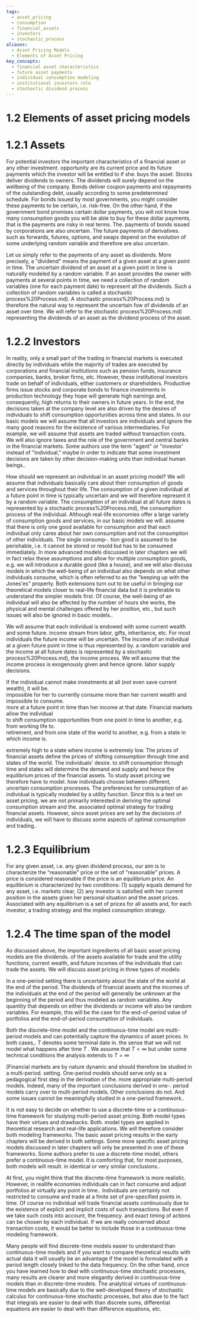 ```yaml
---
tags:
  - asset_pricing
  - consumption
  - financial_assets
  - investors
  - stochastic_process
aliases:
  - Asset Pricing Models
  - Elements of Asset Pricing
key_concepts:
  - financial asset characteristics
  - future asset payments
  - individual consumption modeling
  - institutional investors role
  - stochastic dividend process
---
```


# 1.2 Elements of asset pricing models  

# 1.2.1 Assets  

For potential investors the important characteristics of a financial asset or any other investment. opportunity are its current price and its future payments which the investor will be entitled to if she. buys the asset. Stocks deliver dividends to owners. The dividends will surely depend on the wellbeing of the company. Bonds deliver coupon payments and repayments of the outstanding debt, usually according to some predetermined schedule. For bonds issued by most governments, you might consider these payments to be certain, i.e. risk-free. On the other hand, if the government bond promises certain dollar payments, you will not know how many consumption goods you will be able to buy for these dollar payments, that is the payments are risky in real terms. The. payments of bonds issued by corporations are also uncertain. The future payments of derivatives. such as forwards, futures, options, and swaps depend on the evolution of some underlying random variable and therefore are also uncertain.  

Let us simply refer to the payments of any asset as dividends. More precisely, a "dividend" means the payment of a given asset at a given point in time. The uncertain dividend of an asset at a given point in time is naturally modeled by a random variable. If an asset provides the owner with payments at several points in time, we need a collection of random variables (one for each payment date) to represent all the dividends. Such a collection of random variables is called a stochastic process%20Process.md). A stochastic process%20Process.md) is therefore the natural way to represent the uncertain fow of dividends of an asset over time. We will refer to the stochastic process%20Process.md) representing the dividends of an asset as the dividend process of the asset.  

# 1.2.2 Investors  

In reality, only a small part of the trading in financial markets is executed directly by individuals while the majority of trades are executed by corporations and financial institutions such as pension funds, insurance companies, banks, broker firms, etc. However, these institutional investors trade on behalf of individuals, either customers or shareholders. Productive firms issue stocks and corporate bonds to finance investments in production technology they hope will generate high earnings and, consequently, high returns to their owners in future years. In the end, the decisions taken at the company level are also driven by the desires of individuals to shift consumption opportunities across time and states. In our basic models we will assume that all investors are individuals and ignore the many good reasons for the existence of various intermediaries. For example, we will assume that assets are traded without transaction costs. We will also ignore taxes and the role of the government and central banks in the financial markets. Some authors use the term "agent" or "investor' instead of "individual," maybe in order to indicate that some investment decisions are taken by other decision-making units than individual human beings..  

How should we represent an individual in an asset pricing model? We will assume that individuals basically care about their consumption of goods and services throughout their life. The consumption of a given individual at a future point in time is typically uncertain and we will therefore represent it by a random variable. The consumption of an individual at all future dates is represented by a stochastic process%20Process.md), the consumption process of the individual. Although real-life economies offer a large variety of consumption goods and services, in our basic models we will. assume that there is only one good available for consumption and that each individual only cares about her own consumption and not the consumption of other individuals. The single consump-. tion good is assumed to be perishable, i.e. it cannot be stored or resold but has to be consumed immediately. In more advanced models discussed in later chapters we will in fact relax these assumptions and allow for multiple consumption goods, e.g. we will introduce a durable good (like a house), and we will also discuss models in which the well-being of an individual also depends on what other individuals consume, which is often referred to as the "keeping up with the Jones'es" property. Both extensions turn out to be useful in bringing our theoretical models closer to real-life financial data but it is preferable to understand the simpler models first. Of course, the well-being of an individual will also be affected by the number of hours she works, the physical and mental challenges offered by her position, etc., but such issues will also be ignored in basic models..  

We will assume that each individual is endowed with some current wealth and some future. income stream from labor, gifts, inheritance, etc. For most individuals the future income will be uncertain. The income of an individual at a given future point in time is thus represented by. a random variable and the income at all future dates is represented by a stochastic process%20Process.md), the income process. We will assume that the income process is exogenously given and hence ignore. labor supply decisions.  

If the individual cannot make investments at all (not even save current wealth), it will be.   
impossible for her to currently consume more than her current wealth and impossible to consume.   
more at a future point in time than her income at that date. Financial markets allow the individual   
to shift consumption opportunities from one point in time to another, e.g. from working life to.   
retirement, and from one state of the world to another, e.g. from a state in which income is.  

extremely high to a state where income is extremely low. The prices of financial assets define the prices of shifting consumption through time and states of the world. The individuals' desire. to shift consumption through time and states will determine the demand and supply and hence the equilibrium prices of the financial assets. To study asset pricing we therefore have to model. how individuals choose between different, uncertain consumption processes. The preferences for consumption of an individual is typically modeled by a utility function. Since this is a text on asset pricing, we are not primarily interested in deriving the optimal consumption stream and the. associated optimal strategy for trading financial assets. However, since asset prices are set by the decisions of individuals, we will have to discuss some aspects of optimal consumption and trading..  

# 1.2.3 Equilibrium  

For any given asset, i.e. any given dividend process, our aim is to characterize the "reasonable" price or the set of "reasonable" prices. A price is considered reasonable if the price is an equilibrium price. An equilibrium is characterized by two conditions: (1) supply equals demand for any asset, i.e. markets clear, (2) any investor is satisfied with her current position in the assets given her personal situation and the asset prices. Associated with any equilibrium is a set of prices for all assets and, for each investor, a trading strategy and the implied consumption strategy.  

# 1.2.4 The time span of the model  

As discussed above, the important ingredients of all basic asset pricing models are the dividends. of the assets available for trade and the utility functions, current wealth, and future incomes of the individuals that can trade the assets. We will discuss asset pricing in three types of models:  

[^1]: one-period model: all action takes place at two points in time, the beginning of the period (time 0) and the end of the period (time 1). Assets pay dividends only at the end of the period and are traded only at the beginning of the period. The aim of the model is to characterize the prices of the assets at the beginning of the period. Individuals have some initial beginning-of-period wealth and (maybe) some end-of-period income. They can consume at both points in time.

[^2]: discrete-time model: all action takes place at a finite number of points in time. Let us denote the set of these time points by. $\mathcal{T}=\{0,1,2,\ldots,T\}$ . Individuals can trade at any of these time points, except at. $T$ , and consume at any time. $t\in\mathcal{T}$ . Assets can pay dividends at. any time in. $\mathcal{T}$ , except time 0. Assuming that the price of a given asset at a given point in time. is ex-dividend, i.e. the value of future dividends excluding any dividend at that point in time,. prices are generally non-trivial at all but the last point in time. We aim at characterizing. these prices.

[^3]: continuous-time model: individuals can consume at any point in time in an interval $\mathcal{T}=[0,T]$ .Assets pay dividends in the interval $(0,T]$ and can be traded in $0,T)$ .Exdividend asset prices are non-trivial in $\lfloor0,T)$ . Again, our aim is to characterize these prices.

In a one-period setting there is uncertainty about the state of the world at the end of the period. The dividends of financial assets and the incomes of the individuals at the end of the period will generally be unknown at the beginning of the period and thus modeled as random variables. Any quantity that depends on either the dividends or income will also be random variables. For example, this will be the case for the end-of-period value of portfolios and the end-of-period consumption of individuals.  

Both the discrete-time model and the continuous-time model are multi-period models and can potentially capture the dynamics of asset prices. In both cases,. $T$ denotes some terminal date in. the sense that we will not model what happens after time $T$ . We assume that $T<\infty$ but under some technical conditions the analysis extends to $T=\infty$  

[Financial markets are by nature dynamic and should therefore be studied in a multi-period. setting. One-period models should serve only as a pedagogical first step in the derivation of the. more appropriate multi-period models. Indeed, many of the important conclusions derived in one-. period models carry over to multi-period models. Other conclusions do not. And some issues cannot be meaningfully studied in a one-period framework..  

It is not easy to decide on whether to use a discrete-time or a continuous-time framework for studying multi-period asset pricing. Both model types have their virtues and drawbacks. Both. model types are applied in theoretical research and real-life applications. We will therefore consider both modeling frameworks. The basic asset pricing results in the early chapters will be derived in both settings. Some more specific asset pricing models discussed in later chapters will only be presented in one of these frameworks. Some authors prefer to use a discrete-time model, others prefer a continuous-time model. It is comforting that, for most purposes, both models will result. in identical or very similar conclusions..  

At first, you might think that the discrete-time framework is more realistic. However, in reallife economies individuals can in fact consume and adjust portfolios at virtually any point in time.. Individuals are certainly not restricted to consume and trade at a finite set of pre-specified points in. time. Of course no individual will trade financial assets continuously due to the existence of explicit and implicit costs of such transactions. But even if we take such costs into account, the frequency. and exact timing of actions can be chosen by each individual. If we are really concerned about transaction costs, it would be better to include those in a continuous-time modeling framework.  

Many people will find discrete-time models easier to understand than continuous-time models and if you want to compare theoretical results with actual data it will usually be an advantage if the model is formulated with a period length closely linked to the data frequency. On the other hand, once you have learned how to deal with continuous-time stochastic processes, many results are clearer and more elegantly derived in continuous-time models than in discrete-time models. The analytical virtues of continuous-time models are basically due to the well-developed theory of stochastic calculus for continuous-time stochastic processes, but also due to the fact that integrals are easier to deal with than discrete sums, differential equations are easier to deal with than difference equations, etc.
